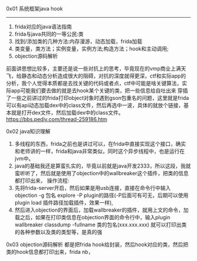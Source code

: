 0x01 系统框架java hook
___
1. frida对应的java语法指南
2. frida与java共同的一等公民:类
3. 找到/添加类的几种方法:内存漫游，动态加载，frida加载
4. 类变量，类方法；实例变量，实例方法;构造方法；hook和主动调用;
5. objection源码解析

前面讲思想比较多，主要还是说一些对抗上的思考，毕竟现在的vmp商业上满天飞，给静态和动态分析造成很大的阻碍，对抗的深度就得更深，ctf和实际app的分析，我个人觉得本质都是去找关键的代码或者点，ctf中可能是啥关键算法，实际app可能我们要去做的就是去hook某个关键的类，把一些信息给自吐出来
穿插了一些之前讲过的frida打印object对象时遇到gson包重名的问题，这里就是frida可以有api动态加载dex中的class文件，然后再选中一波，具体的就放个链接，基本就是打开dex文件，然后加载dex中的class文件。
https://bbs.pediy.com/thread-259186.htm

0x02 java知识理解
1. 多线程的东西，frida之前也是讲过可以，在frida中直接实现这个接口，确实和老师讲的一样，frida和java非常类似，同时这个异步线程中，也是运行在jvm中。
2. java的基础我还是算蛮扎实的，毕竟以前就是java开发2333，所以这段，我就蛮听听了，然后就是使用了objection中的wallbreaker这个插件，把类的信息都打印出来，
操作流程: 
1. 先将frida-server开启，然后如果是用usb连接，直接在命令行中输入objection -g 包名 explore -P plugin的路径(-P后面可有可无，后期可以使用plugin load 插件路径加载插件，效果一样),
2. 然后进入objection的界面后，加载wallbreaker的插件，就用上文的命令，加载之后，如果在打印类信息在objection界面的命令行中，输入plugin wallbreaker classdump -fullname 类的包名(xxx.xxx.xxx)
就可以打印出类的各种参数以及类的类型等，是真的强

0x03 objection源码解析
都是把frida hook给封装，然后hook对应的类，然后把类的hook信息都打印出来，frida nb，